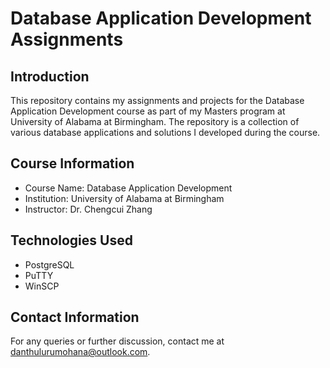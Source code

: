 # Database Application Development Assignments

## Introduction
This repository contains my assignments and projects for the Database Application Development course as part of my Masters program at University of Alabama at Birmingham. The repository is a collection of various database applications and solutions I developed during the course.

## Course Information
- Course Name: Database Application Development
- Institution: University of Alabama at Birmingham
- Instructor: Dr. Chengcui Zhang
  
## Technologies Used
- PostgreSQL
- PuTTY
- WinSCP
  
## Contact Information
For any queries or further discussion, contact me at danthulurumohana@outlook.com.

